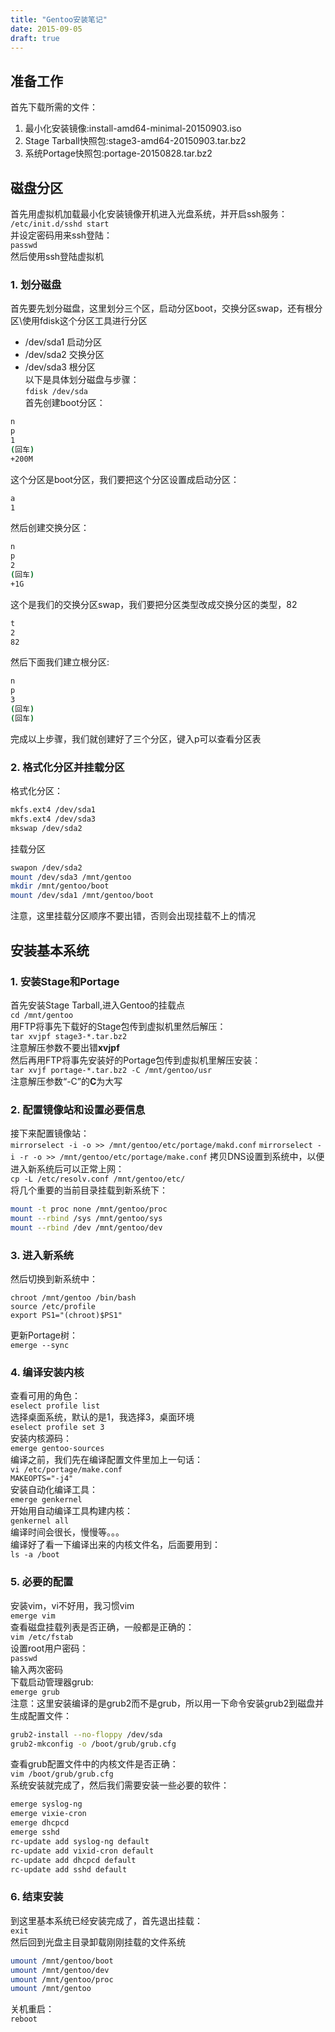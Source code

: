 ```yaml
---
title: "Gentoo安装笔记"
date: 2015-09-05
draft: true
---
```

## 准备工作
首先下载所需的文件：  
1. 最小化安装镜像:install-amd64-minimal-20150903.iso  
2. Stage Tarball快照包:stage3-amd64-20150903.tar.bz2  
3. 系统Portage快照包:portage-20150828.tar.bz2  
## 磁盘分区
首先用虚拟机加载最小化安装镜像开机进入光盘系统，并开启ssh服务：  
`/etc/init.d/sshd start`  
并设定密码用来ssh登陆：  
`passwd`  
然后使用ssh登陆虚拟机  
### 1. 划分磁盘  
首先要先划分磁盘，这里划分三个区，启动分区boot，交换分区swap，还有根分区\使用fdisk这个分区工具进行分区  
* /dev/sda1 启动分区  
* /dev/sda2 交换分区  
* /dev/sda3 根分区  
以下是具体划分磁盘与步骤：  
`fdisk /dev/sda`  
首先创建boot分区：  
```bash  
n
p
1
(回车)
+200M
```
这个分区是boot分区，我们要把这个分区设置成启动分区：  
```bash
a
1
```
然后创建交换分区：  
```bash
n
p
2
(回车)
+1G
```
这个是我们的交换分区swap，我们要把分区类型改成交换分区的类型，82  
```bash
t
2
82
```
然后下面我们建立根分区:  
```bash
n
p
3
(回车)
(回车)
```
完成以上步骤，我们就创建好了三个分区，键入p可以查看分区表  
### 2. 格式化分区并挂载分区
格式化分区：  
```bash
mkfs.ext4 /dev/sda1
mkfs.ext4 /dev/sda3
mkswap /dev/sda2
```
挂载分区  
```bash
swapon /dev/sda2
mount /dev/sda3 /mnt/gentoo
mkdir /mnt/gentoo/boot
mount /dev/sda1 /mnt/gentoo/boot
```
注意，这里挂载分区顺序不要出错，否则会出现挂载不上的情况   
## 安装基本系统
### 1. 安装Stage和Portage
首先安装Stage Tarball,进入Gentoo的挂载点  
`cd /mnt/gentoo`  
用FTP将事先下载好的Stage包传到虚拟机里然后解压：  
`tar xvjpf stage3-*.tar.bz2`  
注意解压参数不要出错**xvjpf**  
然后再用FTP将事先安装好的Portage包传到虚拟机里解压安装：  
`tar xvjf portage-*.tar.bz2 -C /mnt/gentoo/usr`  
注意解压参数“-C”的**C**为大写    
### 2. 配置镜像站和设置必要信息
接下来配置镜像站：  
`mirrorselect -i -o >> /mnt/gentoo/etc/portage/makd.conf`
`mirrorselect -i -r -o >> /mnt/gentoo/etc/portage/make.conf`
拷贝DNS设置到系统中，以便进入新系统后可以正常上网：  
`cp -L /etc/resolv.conf /mnt/gentoo/etc/`  
将几个重要的当前目录挂载到新系统下：  
```bash
mount -t proc none /mnt/gentoo/proc
mount --rbind /sys /mnt/gentoo/sys
mount --rbind /dev /mnt/gentoo/dev
```
### 3. 进入新系统
然后切换到新系统中：  
```
chroot /mnt/gentoo /bin/bash
source /etc/profile
export PS1="(chroot)$PS1"
```
更新Portage树：  
`emerge --sync`  
### 4. 编译安装内核
查看可用的角色：  
`eselect profile list`  
选择桌面系统，默认的是1，我选择3，桌面环境  
`eselect profile set 3`  
安装内核源码：  
`emerge gentoo-sources`  
编译之前，我们先在编译配置文件里加上一句话：  
`vi /etc/portage/make.conf`  
`MAKEOPTS="-j4"`  
安装自动化编译工具：  
`emerge genkernel`  
开始用自动编译工具构建内核：  
`genkernel all`  
编译时间会很长，慢慢等。。。  
编译好了看一下编译出来的内核文件名，后面要用到：  
`ls -a /boot`  
### 5. 必要的配置
安装vim，vi不好用，我习惯vim  
`emerge vim`  
查看磁盘挂载列表是否正确，一般都是正确的：  
`vim /etc/fstab`  
设置root用户密码：  
`passwd`  
输入两次密码  
下载启动管理器grub:  
`emerge grub`  
注意：这里安装编译的是grub2而不是grub，所以用一下命令安装grub2到磁盘并生成配置文件：  
```bash
grub2-install --no-floppy /dev/sda
grub2-mkconfig -o /boot/grub/grub.cfg
```
查看grub配置文件中的内核文件是否正确：  
`vim /boot/grub/grub.cfg`  
系统安装就完成了，然后我们需要安装一些必要的软件：  
```bash
emerge syslog-ng
emerge vixie-cron
emerge dhcpcd
emerge sshd
rc-update add syslog-ng default
rc-update add vixid-cron default
rc-update add dhcpcd default
rc-update add sshd default
```
### 6. 结束安装
到这里基本系统已经安装完成了，首先退出挂载：  
`exit`  
然后回到光盘主目录卸载刚刚挂载的文件系统  
```bash
umount /mnt/gentoo/boot
umount /mnt/gentoo/dev
umount /mnt/gentoo/proc
umount /mnt/gentoo
```
关机重启：  
`reboot`  


